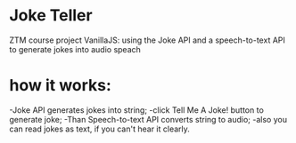 # Joke Teller

ZTM course project VanillaJS: using the Joke API and a speech-to-text API to
generate jokes into audio speach

# how it works:

-Joke API generates jokes into string;
-click Tell Me A Joke! button to generate joke;
-Than Speech-to-text API converts string to audio;
-also you can read jokes as text, if you can't hear it clearly.
